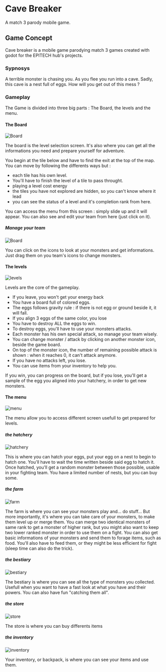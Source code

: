 # Cave Breaker

A match 3 parody mobile game.

## Game Concept

Cave breaker is a mobile game parodying match 3 games created with godot for the EPITECH hub's projects.

### Sypnosys

A terrible monster is chasing you. As you flee you run into a cave. Sadly, this cave is a nest full of eggs.
How will you get out of this mess ?

### Gameplay

The Game is divided into three big parts : The Board, the levels and the menu.

#### The Board


![Board](https://github.com/TempoDev/Cave-Breaker/blob/doc/thumbnail_laby_1.png)

The board is the level selection screen. It's also where you can get all the informations you need and prepare yourself for adventure.

You begin at the tile below and have to find the exit at the top of the map. You can move by following the differents ways but :
  * each tile has his own level.
  * You'll have to finish the level of a tile to pass throught.
  * playing a level cost energy
  * the tiles you have not explored are hidden, so you can't know where it lead
  * you can see the status of a level and it's completion rank from here.

You can access the menu from this screen : simply slide up and it will appear.
You can also see and edit your team from here (just click on it).

##### Manage your team

![Board](https://github.com/TempoDev/Cave-Breaker/blob/doc/thumbnail_select.png)

You can click on the icons to look at your monsters and get informations.
Just drag them on you team's icons to change monsters.

#### The levels

![levels](https://github.com/TempoDev/Cave-Breaker/blob/doc/thumbnail_board.png)

Levels are the core of the gameplay.
   * If you leave, you won't get your energy back
   * You have a board full of colored eggs.
   * The eggs follows gravity rule : if there is not egg or ground beside it, it will fall.
   * If you align 3 eggs of the same color, you lose
   * You have to destroy ALL the eggs to win.
   * To destroy eggs, you'll have to use your monsters attacks.
   * Each monster has his own special attack, so manage your team wisely.
   * You can change monster / attack by clicking on another monster icon, beside the game board.
   * On top of the monster icon, the number of remaining possible attack is shown : when it reaches 0, it can't attack anymore.
   * If you have no attacks left, you lose.
   * You can use items from your inventory to help you.
   
If you win, you can progress on the board, but if you lose, you'll get a sample of the egg you aligned into your hatchery, in order to get new monsters.

#### The menu

![menu](https://github.com/TempoDev/Cave-Breaker/blob/doc/thumbnail_menu%201.png)

The menu allow you to access different screen usefull to get prepared for levels.

##### the hatchery

![hatchery](https://github.com/TempoDev/Cave-Breaker/blob/doc/thumbnail_hatcherie.png)

This is where you can hatch your eggs, put your egg on a nest to begin to hatch one. You'll have to wait the time written beside said egg to hatch it. Once hatched, you'll get a random monster between those possible, usable in your fighting team.
You have a limited number of nests, but you can buy some.

##### the farm

![farm](https://github.com/TempoDev/Cave-Breaker/blob/doc/thumbnail_Projet%201.png)

The farm is where you can see your monsters play and... do stuff...
But more importantly, it's where you can take care of your monsters, to make them level up or merge them.
You can merge two identical monsters of same rank to get a monster of higher rank, but you might also want to keep two lower ranked monster in order to use them on a fight.
You can also get basic informations of your monsters and send them to forage items, such as food.
You'll also have to feed them, or they might be less efficient for fight (sleep time can also do the trick).

##### the bestiary

![bestiary](https://github.com/TempoDev/Cave-Breaker/blob/doc/thumbnail_bestary.png)

The bestiary is where you can see all the type of monsters you collected. Usefull when you want to have a fast look at what you have and their powers.
You can also have fun "catching them all".

##### the store

![store](https://github.com/TempoDev/Cave-Breaker/blob/doc/thumbnail_shop.png)

The store is where you can buy differents items

##### the inventory

![inventory](https://github.com/TempoDev/Cave-Breaker/blob/doc/thumbnail_items.png)

Your inventory, or backpack, is where you can see your items and use them.
